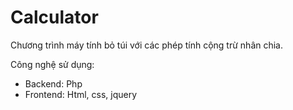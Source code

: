 # Calculator
Chương trình máy tính bỏ túi với các phép tính cộng trừ nhân chia.

Công nghệ sử dụng:
- Backend: Php
- Frontend: Html, css, jquery
